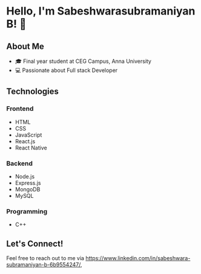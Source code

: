 # Hello, I'm Sabeshwarasubramaniyan B! 👋

## About Me
- 🎓 Final year student at CEG Campus, Anna University
- 💻 Passionate about Full stack Developer 

## Technologies
### Frontend
- HTML
- CSS
- JavaScript
- React.js
- React Native
### Backend
- Node.js
- Express.js
- MongoDB
- MySQL

### Programming
- C++

## Let's Connect!
Feel free to reach out to me via https://www.linkedin.com/in/sabeshwara-subramaniyan-b-6b9554247/,

